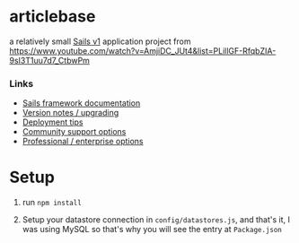 # articlebase

a relatively small [Sails v1](https://sailsjs.com) application project from
https://www.youtube.com/watch?v=AmjiDC_JUt4&list=PLillGF-RfqbZIA-9sI3T1uu7d7_CtbwPm


### Links

+ [Sails framework documentation](https://sailsjs.com/documentation)
+ [Version notes / upgrading](https://sailsjs.com/documentation/upgrading)
+ [Deployment tips](https://sailsjs.com/documentation/concepts/deployment)
+ [Community support options](https://sailsjs.com/support)
+ [Professional / enterprise options](https://sailsjs.com/enterprise)

# Setup

1. run `npm install`

2. Setup your datastore connection in `config/datastores.js`, and that's it, I was using MySQL
so that's why you will see the entry at `Package.json`
